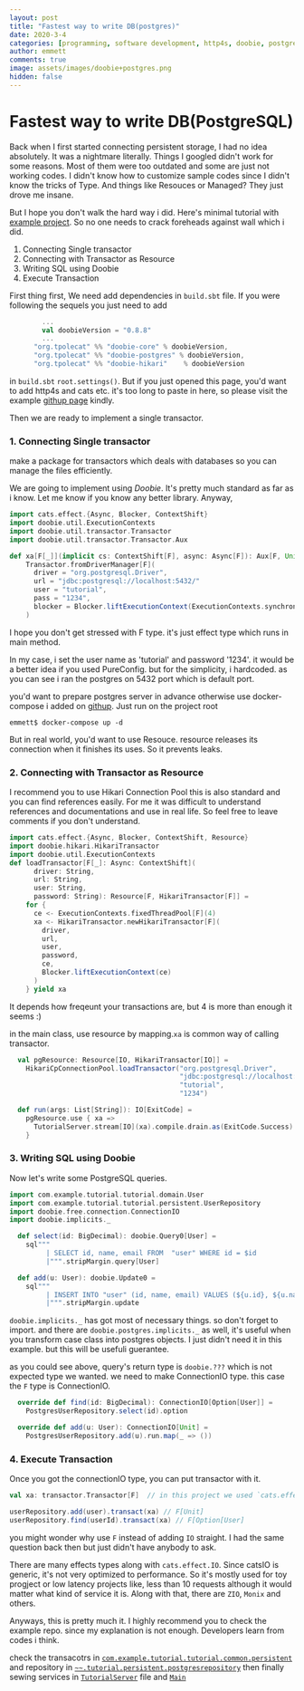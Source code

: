 ```yaml
---
layout: post
title: "Fastest way to write DB(postgres)"
date: 2020-3-4
categories: [programming, software development, http4s, doobie, postgres]
author: emmett
comments: true
image: assets/images/doobie+postgres.png
hidden: false
---
```

# Fastest way to write DB(PostgreSQL)

Back when I first started connecting persistent storage, I had no idea absolutely. It was a nightmare literally. Things I googled didn't work for some reasons. Most of them were too outdated and some are just not working codes. I didn't know how to customize sample codes since I didn't know the tricks of Type. And things like Resouces or Managed? They just drove me insane.

But I hope you don't walk the hard way i did. Here's minimal tutorial with [example project](https://github.com/emmettna/scalapostgrestutorial). So no one needs to crack foreheads against wall which i did.

1. Connecting Single transactor
2. Connecting with Transactor as Resource
3. Writing SQL using Doobie
4. Execute Transaction


First thing first, We need add dependencies in `build.sbt` file. If you were following the sequels you just need to add
```scala
        ...
        val doobieVersion = "0.8.8"
        ...
      "org.tpolecat" %% "doobie-core" % doobieVersion,
      "org.tpolecat" %% "doobie-postgres" % doobieVersion,
      "org.tpolecat" %% "doobie-hikari"    % doobieVersion
```

in `build.sbt` `root.settings()`. But if you just opened this page, you'd want to add http4s and cats etc. it's too long to paste in here, so please visit the example [githup page](https://github.com/emmettna/scalapostgrestutorial/blob/master/build.sbt) kindly.

Then we are ready to implement a single transactor.

### 1. Connecting Single transactor
make a package for transactors which deals with databases so you can manage the files efficiently.

We are going to implement using _Doobie_. It's pretty much standard as far as i know. Let me know if you know any better library.
Anyway,
```scala
import cats.effect.{Async, Blocker, ContextShift}
import doobie.util.ExecutionContexts
import doobie.util.transactor.Transactor
import doobie.util.transactor.Transactor.Aux

def xa[F[_]](implicit cs: ContextShift[F], async: Async[F]): Aux[F, Unit] =
    Transactor.fromDriverManager[F](
      driver = "org.postgresql.Driver",
      url = "jdbc:postgresql://localhost:5432/"
      user = "tutorial",
      pass = "1234",
      blocker = Blocker.liftExecutionContext(ExecutionContexts.synchronous)
    )
```

I hope you don't get stressed with F type. it's just effect type which runs in main method.

In my case, i set the user name as 'tutorial' and password '1234'. it would be a better idea if you used PureConfig. but for the simplicity, i hardcoded. as you can see i ran the postgres on 5432 port which is default port.

you'd want to prepare postgres server in advance otherwise use docker-compose i added on [githup](https://github.com/emmettna/scalapostgrestutorial/blob/master/docker-compose.yml).
Just run on the project root
```
emmett$ docker-compose up -d
```

But in real world, you'd want to use Resouce. resource releases its connection when it finishes its uses. So it prevents leaks.

### 2. Connecting with Transactor as Resource
I recommend you to use Hikari Connection Pool this is also standard and you can find references easily. For me it was difficult to understand references and documentations and use in real life. So feel free to leave comments if you don't understand.

```scala
import cats.effect.{Async, Blocker, ContextShift, Resource}
import doobie.hikari.HikariTransactor
import doobie.util.ExecutionContexts
def loadTransactor[F[_]: Async: ContextShift](
      driver: String,
      url: String,
      user: String,
      password: String): Resource[F, HikariTransactor[F]] =
    for {
      ce <- ExecutionContexts.fixedThreadPool[F](4)
      xa <- HikariTransactor.newHikariTransactor[F](
        driver,
        url,
        user,
        password,
        ce,
        Blocker.liftExecutionContext(ce)
      )
    } yield xa
```

It depends how freqeunt your transactions are, but 4 is more than enough it seems :)

in the main class, use resource by mapping.`xa` is common way of calling transactor.

```scala
  val pgResource: Resource[IO, HikariTransactor[IO]] =
    HikariCpConnectionPool.loadTransactor("org.postgresql.Driver",
                                          "jdbc:postgresql://localhost:5432/",
                                          "tutorial",
                                          "1234")

  def run(args: List[String]): IO[ExitCode] =
    pgResource.use { xa =>
      TutorialServer.stream[IO](xa).compile.drain.as(ExitCode.Success)
    }
```

### 3. Writing SQL using Doobie

Now let's write some PostgreSQL queries.

```scala
import com.example.tutorial.tutorial.domain.User
import com.example.tutorial.tutorial.persistent.UserRepository
import doobie.free.connection.ConnectionIO
import doobie.implicits._

  def select(id: BigDecimal): doobie.Query0[User] =
    sql"""
         | SELECT id, name, email FROM  "user" WHERE id = $id
         |""".stripMargin.query[User]

  def add(u: User): doobie.Update0 =
    sql"""
         | INSERT INTO "user" (id, name, email) VALUES (${u.id}, ${u.name}, ${u.email})
         |""".stripMargin.update
```

`doobie.implicits._` has got most of necessary things. so don't forget to import. and there are `doobie.postgres.implicits._` as well, it's useful when you transform case class into postgres objects. I just didn't need it in this example. but this will be usefuli guerantee.

as you could see above, query's return type is `doobie.???` which is not expected type we wanted.
we need to make ConnectionIO type. this case the `F` type is ConnectionIO.

```scala
  override def find(id: BigDecimal): ConnectionIO[Option[User]] =
    PostgresUserRepository.select(id).option

  override def add(u: User): ConnectionIO[Unit] =
    PostgresUserRepository.add(u).run.map(_ => ())
```

### 4. Execute Transaction
Once you got the connectionIO type, you can put transactor with it.

```scala
val xa: transactor.Transactor[F]  // in this project we used `cats.effect.IO` type. so eventually the `F` type will turn into `IO` type

userRepository.add(user).transact(xa) // F[Unit]
userRepository.find(userId).transact(xa) // F[Option[User]
```

you might wonder why use `F` instead of adding `IO` straight. I had the same question back then but just didn't have anybody to ask.

There are many effects types along with `cats.effect.IO`. Since catsIO is generic, it's not very optimized to performance. So it's mostly used for toy progject or low latency projects like, less than 10 requests although it would matter what kind of service it is.
Along with that, there are `ZIO`, `Monix` and others.

Anyways, this is pretty much it. I highly recommend you to check the example repo. since my explanation is not enough. Developers learn from codes i think.

check the transacotrs in [`com.example.tutorial.tutorial.common.persistent`](https://github.com/emmettna/scalapostgrestutorial/tree/master/src/main/scala/com/example/tutorial/tutorial/common/persistent)
and repository in [`~~.tutorial.persistent.postgresrepository`](https://github.com/emmettna/scalapostgrestutorial/blob/master/src/main/scala/com/example/tutorial/tutorial/persistent/postgresrepository/PostgresUserRepository.scala)
then finally sewing services in [`TutorialServer`](https://github.com/emmettna/scalapostgrestutorial/blob/master/src/main/scala/com/example/tutorial/tutorial/Main.scala) file and [`Main`](https://github.com/emmettna/scalapostgrestutorial/blob/master/src/main/scala/com/example/tutorial/tutorial/TutorialServer.scala)





